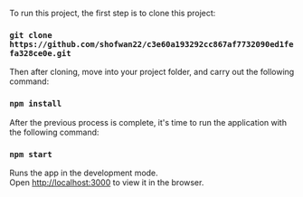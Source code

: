 To run this project, the first step is to clone this project:
### `git clone https://github.com/shofwan22/c3e60a193292cc867af7732090ed1fefa328ce0e.git`

Then after cloning, move into your project folder, and carry out the following command:
### `npm install`

After the previous process is complete, it's time to run the application with the following command: 
### `npm start`
Runs the app in the development mode.<br />
Open [http://localhost:3000](http://localhost:3000) to view it in the browser.

